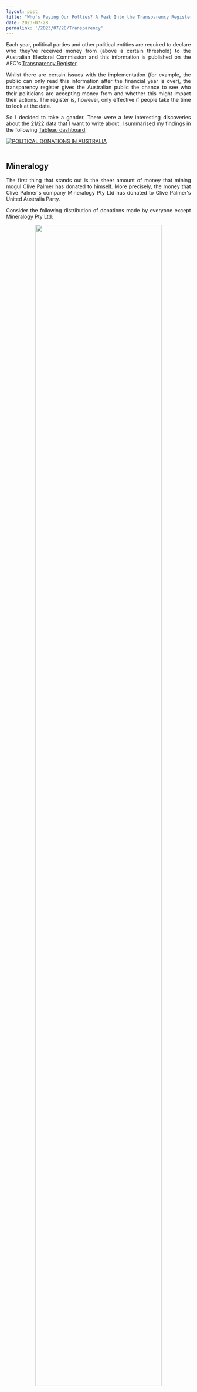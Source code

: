 ```yaml
---
layout: post
title: "Who's Paying Our Pollies? A Peak Into the Transparency Register"
date: 2023-07-28
permalink: '/2023/07/28/Transparency'
---
```


<p align='justify'>
Each year, political parties and other political entities are required to declare who they've received money from (above a certain threshold) to the Australian Electoral Commission and this information is published on the AEC's <a href = 'https://transparency.aec.gov.au/'>Transparency Register</a>.
</p>

<p align='justify'>
Whilst there are certain issues with the implementation (for example, the public can only read this information after the financial year is over), the transparency register gives the Australian public the chance to see who their politicians are accepting money from and whether this might impact their actions.
The register is, however, only effective if people take the time to look at the data.
</p>

<p align='justify'>
So I decided to take a gander. 
There were a few interesting discoveries about the 21/22 data that I want to write about. 
I summarised my findings in the following <a href = 'https://public.tableau.com/views/PoliticalDonationsinAustraliawebpageversion/Dashboard?:language=en-US&:display_count=n&:origin=viz_share_link'>Tableau dashboard</a>:
</p>


<div 
    class='tableauPlaceholder' 
    id='viz1690817918520' 
    style='width:100%; margin:auto;'
>
<noscript>
<a href='#'><img alt='POLITICAL DONATIONS IN AUSTRALIA  ' src='https:&#47;&#47;public.tableau.com&#47;static&#47;images&#47;Po&#47;PoliticalDonationsinAustraliawebpageversion&#47;Dashboard&#47;1_rss.png' style='border: none' /></a>
</noscript>
<object class='tableauViz'  style='display:none;'>
<param name='host_url' value='https%3A%2F%2Fpublic.tableau.com%2F' />
<param name='embed_code_version' value='3' />
<param name='site_root' value='' />
<param name='name' value='PoliticalDonationsinAustraliawebpageversion&#47;Dashboard' />
<param name='tabs' value='no' />
<param name='toolbar' value='yes' />
<param name='static_image' value='https:&#47;&#47;public.tableau.com&#47;static&#47;images&#47;Po&#47;PoliticalDonationsinAustraliawebpageversion&#47;Dashboard&#47;1.png' />
<param name='animate_transition' value='yes' />
<param name='display_static_image' value='yes' />
<param name='display_spinner' value='yes' />
<param name='display_overlay' value='yes' />
<param name='display_count' value='yes' />
<param name='language' value='en-US' />
</object>
</div>                

<script type='text/javascript'>
    var divElement = document.getElementById('viz1690817918520');
    var vizElement = divElement.getElementsByTagName('object')[0];
    if ( divElement.offsetWidth > 800 ) {
        vizElement.style.width='650px';
        vizElement.style.height='887px';
    } else if ( divElement.offsetWidth > 500 ) { 
        vizElement.style.width='650px';
        vizElement.style.height='887px';
    } else { 
        vizElement.style.width='100%';
        vizElement.style.height='1727px';
    }                     
    var scriptElement = document.createElement('script');
    scriptElement.src = 'https://public.tableau.com/javascripts/api/viz_v1.js';
    vizElement.parentNode.insertBefore(scriptElement, vizElement);
</script>

<br>

## Mineralogy

<p align='justify'>
The first thing that stands out is the sheer amount of money that mining mogul Clive Palmer has donated to himself. 
More precisely, the money that Clive Palmer's company Mineralogy Pty Ltd has donated to Clive Palmer's United Australia Party. 
</p>

<p align='justify'>
Consider the following distribution of donations made by everyone except Mineralogy Pty Ltd: 
</p>

<center>
<figure>
  <img
  src="https://tomjdove.github.io/TomJDove/assets/transparency/donations-wo-mineralogy.png"
  style="width:90%"
  >
  <figcaption>
    Distribution of donations in the 20/21 financial year, not including Mineralogy Pty Ltd
  </figcaption>
</figure>
</center>

<p align='justify'>
The median donation amount is about $5000, but there are some significant donations; the mean donation is about $15,000. The largest donation is $1.5 million. Now, look at what happens if we include Mineralogy, whose donations have been labelled in orange:
</p>

<center>
<figure>
  <img
  src="https://tomjdove.github.io/TomJDove/assets/transparency/donations-w-mineralogy.png"
  style="width:90%"
  >
  <figcaption>
    Distribution of donations, including Mineralogy Pty Ltd
  </figcaption>
</figure>
</center>
 
<p align='justify'>
You can barely even see the measly 1.5 million dollar donation! The largest donation is now $50 million and the average donation has moved from $15,000 to $60,000. This single donor accounts for three-quarters of all money donated, and it's all going to one Party:
</p>

<center>
<figure>
  <img
  src="https://tomjdove.github.io/TomJDove/assets/transparency/mineralogy-pie.png"
  >
  <figcaption>
    The proportion of money donated by Mineralogy Pty Ltd
  </figcaption>
</figure>
</center>
 
<p align='justify'>
Certainly, this raises questions about the potential of extremely wealthy people funding their own political parties to influence politics in any way they see fit.
For now, I'll just mention the impact it has on the data; Mineralogy Pty Ltd is certainly an outlier and we'll have to remove it when calculating certain statistics to get a clear picture of what the rest of the donations look like.
</p>

## The (other) top donors

<p align='justify'>
It's not only important to know who the top donors are, but also to who they're donating to. Let's consider the two major parties, the Australian Labor Party and the Liberal Party. Indeed, 71% of donations were made to one of these parties, with a more precise breakdown as follows:
</p>

<center>
<figure>
  <img
  src="https://tomjdove.github.io/TomJDove/assets/transparency/donor-share-pie.png"
  >
  <figcaption>
    Breakdown of donors based on whether they donated to Labor or Liberal
  </figcaption>
</figure>
</center>

<p align='justify'>
Of the 71% of people who donated to either Labor or Liberal, almost half donated to both. 
It seems these donors aren't donating simply because they're Labor or Liberal supporters.
</p>

<center>
<figure>
  <img
  src="https://tomjdove.github.io/TomJDove/assets/transparency/pratt.jpg"
  style="width:50%"
  >
  <figcaption>
    Andrew Pratt, Labor and Liberal's biggest donor
  </figcaption>
</figure>
</center>

<p align='justify'>
The largest donor for both Labor and Liberal was the same; Australia's third-richest person, Andrew Pratt. Pratt, the executive chairman of recycling company Visy and Pratt Industries, which is the world's largest privately owned packaging and paper company, donated $1.67 million to the Liberal Party and $1.96 million to the Labor Party. These were the largest donations for both of these parties, but the amount isn't much for a man whose net worth is about $25 billion.
</p>

<p align='justify'>
Here are the remaining top donors for the Liberal and Labor parties:
</p>

<center>
<figure>
  <img
  src="https://tomjdove.github.io/TomJDove/assets/transparency/top-liberal-donors.png"
  style="width:80%"
  >
  <figcaption>
    Top five Liberal Party donors
  </figcaption>
</figure>
</center>

<center>
<figure>
  <img
  src="https://tomjdove.github.io/TomJDove/assets/transparency/top-labor-donors.png"
  style="width:80%"
  >
  <figcaption>
    Top five Labor Party donors
  </figcaption>
</figure>
</center>


<p align='justify'>
It can be difficult to figure out what some of these companies are: Sugolena Holdings, for example, doesn't have a website or Wikipedia entry. If you Google it, all you find are articles about the large donations they've made to the Liberal Party. It appears to be the corporation behind the property empire built by Isaac Wakil and the late Susan Wakil. 
The couple initially gained their fortune in the clothing industry before investing in property. 
They're known to be very philanthropic, contributing large amounts of money to health, education, and the arts.
</p>

<p align='justify'>
Oryxium Investments is part of the Lowy family's business empire, but it is also difficult to find specific information about it. This is because the company seems to have been created for the <a href = 'https://independentaustralia.net/politics/politics-display/lowy-family-use-loophole-to-donate-550000-to-liberal-party,17340'>explicit purpose of making large donations to the Liberal Party</a>. Indeed, it has no website, address, or even employees.
</p>

<p align='justify'>
Overall, it seems that if you want to know who is making these large donations to the Liberal Party you're going to need to do a lot of digging.
</p>

<p align='justify'>
The Labor Party's donor portfolio is rather different: three of the five are from unions or other organisations representing industry workers. 
This is not without its problems: there are plenty of examples of unions putting pressure on politicians to make decisions that adversely affect the rest of the population.
Indeed, one example might be the Pharmacy Guilds <a href = 'https://www.abc.net.au/news/2023-05-09/pharmacy-guild-pbs-robocalls-distress-medication-users/102322136'>staunch opposition</a> to the recently proposed change to the distribution of prescription medication.
</p>

<p align='justify'>
The wider problem of large donors having unfair access to or influence on politicians exists for all donors.
At least when the donor is a union it is clear who is making the donations, which can't be said of the mysterious corporate donors. 
The transparency register becomes somewhat less transparent when the donors themselves are opaque.
</p>

## "Other receipts"

<p align='justify'>
The transparency register not only shows the donations made to each political party; it also shows what other money the parties have received. 
These are found in the "detailed receipts" table.
A receipt can be either from a donation made, a subscription payment, or an 'other receipts'. 
Earlier years also had receipts from public funding and 'unspecified', but these are either no longer reported or a part of the 'other'.
</p>

<p align='justify'>
Let's take a look at the different types of receipts for the 2021-2022 financial year.
We've removed Mineralogy Pty Ltd so as not to skew the values.
By number of receipts, 'other receipts' make up almost three-quarters of all the receipts:
</p>

<center>
<figure>
  <img
  src="https://tomjdove.github.io/TomJDove/assets/transparency/other-receipts-amount.png"
  >
  <figcaption>
    Almost a quarter of receipts are classified as 'other'
  </figcaption>
</figure>
</center>
 
<p align='justify'>
Only a tiny slither of the receipts are subscription payments, and almost a quarter are from donations.
The picture is even starker if we look at the total value of the receipts:
</p>

<center>
<figure>
  <img
  src="https://tomjdove.github.io/TomJDove/assets/transparency/other-receipts-value.png"
  >
  <figcaption>
    87% of the money received by political parties is filed under 'other receipts'
  </figcaption>
</figure>
</center>
 
Other receipts make up about $530 million; about 87% of the total receipts.

<p align='justify'>
What counts as 'other receipts'? According to <a href = 'https://www.aph.gov.au/About_Parliament/Parliamentary_departments/Parliamentary_Library/pubs/rp/rp2122/Quick_Guides/ElectionFundingStates#_ftn2'>the government</a>, "other receipts are any amounts received other than donations, including income from sales of goods or services, interest on bank accounts, and public funding." 
Moreover, "for amounts that are received above the disclosure threshold, returns must disclose the full name and address of the donor, the amount received, and whether the receipt is a 'donation' or 'other receipt'."
</p>

<p align='justify'>
So the receipts are basically broken down into 'donations' and 'everything else' (with a small amount of subscriptions).
It also seems that a party likely get to choose whether an amount it receives counts as a donation or other receipt.
This also explains why public funding is no longer its own category; it has been lumped into 'other'.
</p>

<p align='justify'>
The fact is, we don't know what a given 'other receipt' is.
We can't even say that it wasn't a donation.
We know that the parties received $530 million and we know who they received the money from, but we don't know what the money is for.
</p>

## Receipt discrepancies

<p align='justify'>
Continuing from the previous section, we can compare the 'donations made' table with the 'detailed receipts' table to see cases where a party has received money from a donor beyond donations.
One could also look directly at the 'other receipts', but I wanted to see if there were any discrepancies.
</p>

<p align='justify'>
One example is that Morgans Financial Ltd, a stockbroking company, donated $13,500 to the Queensland division of the Labor Party.
However, the Labor Party declared $79,000 worth of receipts from Morgans.
This case is reasonably clear; probably it was some kind of return on investments.
</p>

<p align='justify'>
Another example is Spirits & Cocktails Australia, which is the peak body for spirits manufacturing in Australia.
They donated only $1,418 but the Labor Party in Queensland received $12,000 from them in total.
In another case, an individual, Robert Gunning, donated $8000 to the Liberal Party in Queensland, but they received a total of $18,485 from him.
What are these receipts for?
</p>

<p align='justify'>
Even more curious is the case where the value of the donations exceeds the amount that the party has claimed to have received.
There are many examples of this.
For example, the Pharmacy Guild of Australia donated $47,330 to the Labor Party in Queensland, which reported only $2000 of receipts from them.
Probably I'm just not knowledgeable enough to explain such cases; maybe the $2000 is a net value, so payments to the Pharmacy Guild are subtracted from the donation value.
</p>

<p align='justify'>
Certainly not all of these examples have devious underpinnings, but I am curious about the purpose of these receipts.
</p>

## How to improve?

<p align='justify'>
It is generally accepted that the reporting and disclosing of political donations is a good idea if you want to ensure that political parties aren't being unduly influenced by other parties. 
</p>

<p align='justify'>
This analysis has revealed two issues with the transparency registry.
The first is that when the donation is made via a corporation, it can be very difficult to work out who is the one donating.
This is not a problem unique to this situation; in everyday life, it is difficult to find out which companies own which other companies and so on.
The second is that a vast majority of the money received by political parties is filed under 'other receipts' and so we have no idea what the purpose of this money is.
Maybe this could be fixed by having finer categories for receipts.
</p>

<p align='justify'>
Another issue is that information is only released 'after the fact'.
The public can find out who the political parties have received money from, but only at the end of the year.
This means that during an election the public won't know of any large political donations until after they've voted.
A more frequently updated register would give more timely information to the public and put more pressure on political parties to be open about their finances.
One can even go beyond a frequently updated register: the Czech Republic, for example, allows the public to view all the transactions of the bank accounts to which donations must be deposited.
</p>

<p align='justify'>
It's an unfortunate fact, however, that it is extremely difficult to create robust political finance regulations.
There are multiple factors to this, as described in an <a href = 'https://www.europarl.europa.eu/RegData/etudes/STUD/2021/694836/IPOL_STU(2021694836_EN.pdf)'>EU report</a> on political financing in the EU.
For one, there are political difficulties; for example, the public will often oppose increasing public funding to political parties, even though it can be an effective method of reducing a party's reliance on corporate donations (and hence their influence on politics).
Secondly, there are strong incentives for political parties to try to circumvent the laws or find loopholes.
When strict regulations on political financing were introduced in the UK in 2000, parties began reporting significantly more 'loans', many of which were believed to be donations in disguise.
A lot of energy can be expended by a government trying to oversee and regulate political financing.
</p>

<p align='justify'>
All this is to say that political finance is complicated and there are no easy solutions.
I've enjoyed learning about it nonetheless.
</p>

